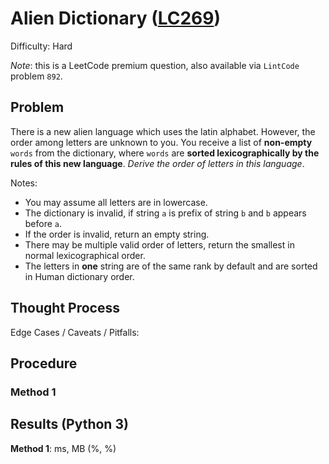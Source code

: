 # Alien Dictionary ([LC269](https://www.lintcode.com/problem/892/))
Difficulty: Hard

*Note*: this is a LeetCode premium question, also available via `LintCode` problem `892`.

## Problem

There is a new alien language which uses the latin alphabet. However, the order among letters are unknown to you. You receive a list of **non-empty** `words` from the dictionary, where `words` are **sorted lexicographically by the rules of this new language**. *Derive the order of letters in this language*.

Notes:
- You may assume all letters are in lowercase.
- The dictionary is invalid, if string `a` is prefix of string `b` and `b` appears before `a`.
- If the order is invalid, return an empty string.
- There may be multiple valid order of letters, return the smallest in normal lexicographical order.
- The letters in **one** string are of the same rank by default and are sorted in Human dictionary order.

## Thought Process

Edge Cases / Caveats / Pitfalls:

## Procedure

### Method 1

## Results (Python 3)

**Method 1**:  ms, MB (%, %)
